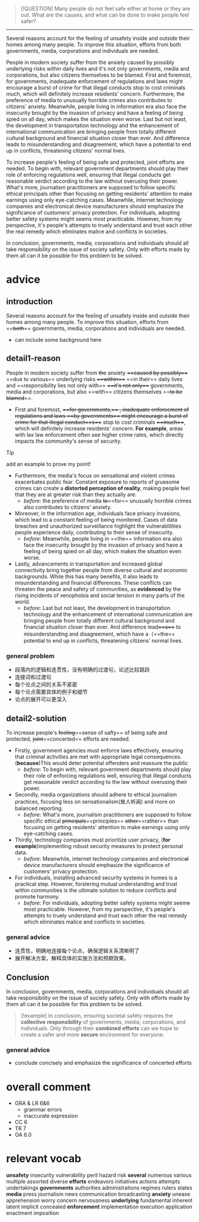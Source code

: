 > [!QUESTION]
> Many people do not feel safe either at home or they are out. What are the causes, and what can be done to make people feel safer?

---

Several reasons account for the feeling of unsafety inside and outside their homes among many people. To improve this situation, efforts from both governments, media, corporations and individuals are needed.

People in modern society suffer from the anxiety caused by possibly underlying risks within daily lives and it's not only governments, media and corporations, but also citizens themselves to be blamed. First and foremost, for governments, inadequate enforcement of regulations and laws might encourage a burst of crime for that illegal conducts stop to cost criminals much, which will definitely increase residents' concern. Furthermore, the preference of media to unusually horrible crimes also contributes to citizens' anxiety. Meanwhile, people living in information era also face the insecurity brought by the invasion of privacy and have a feeling of being spied on all day, which makes the situation even worse. Last but not least, the development in transportation technology and the enhancement of international communication are bringing people from totally different cultural background and financial situation closer than ever. And difference leads to misunderstanding and disagreement, which have a potential to end up in conflicts, threatening citizens' normal lives.

To increase people's feeling of being safe and protected, joint efforts are needed. To begin with, relevant government departments should play their role of enforcing regulations well, ensuring that illegal conducts get reasonable verdict according to the law without overusing their power. What's more, journalism practitioners are supposed to follow specific ethical principals other than focusing on getting residents' attention to make earnings using only eye-catching cases. Meanwhile, internet technology companies and electronical device manufacturers should emphasize the significance of customers' privacy protection. For individuals, adopting better safety systems might seems most practicable. However, from my perspective, it's people's attempts to truely understand and trust each other the real remedy which eliminates malice and conflicts in societies.

In conclusion, governments, media, corporations and individuals should all take responsibility on the issue of society safety. Only with efforts made by them all can it be possible for this problem to be solved.

# advice

## introduction

Several reasons account for the feeling of unsafety inside and outside their homes among many people. To improve this situation, efforts from ==~~both~~== governments, media, corporations and individuals are needed.

- can include some background here

## detail1-reason

People in modern society suffer from ~~the~~ anxiety ~~==caused by possibly==~~ ==due to various== underlying risks ~~==within==~~ ==in their== daily lives and ==responsibility lies not only with== ~~==it's not only==~~ governments, media and corporations, but also ==with== citizens themselves ==~~to be blamed~~==.

- First and foremost, ~~==for governments,== ~~, inadequate enforcement of regulations and laws ==by governments== might encourage a burst of crime for that illegal conduct~~==s==~~ stop to cost criminals ~~==much==~~, which will definitely increase residents' concern. **For example**, areas with lax law enforcement often see higher crime rates, which directly impacts the community's sense of security.

> [!Tip]
> add an example to prove my point!

- Furthermore, the media's focus on sensational and violent crimes exacerbates public fear. Constant exposure to reports of gruesome crimes can create a **distorted perception of reality**, making people feel that they are at greater risk than they actually are.
  - _before_: the preference of media ~~to~~==for== unusually horrible crimes also contributes to citizens' anxiety.
- Moreover, in the information age, individuals face privacy invasions, which lead to a constant feeling of being monitered. Cases of data breaches and unauthorized surveillance highlight the vulnerablilities people experience daily, contributing to their sense of insecurity.
  - _before_: Meanwhile, people living in ==the== information era also face the insecurity brought by the invasion of privacy and have a feeling of being spied on all day, which makes the situation even worse.
- Lastly, advancements in transportation and increased global connectivity bring together people from diverse cultural and economic backgrounds. While this has many benefits, it also leads to misunderstanding and financial differences. These conflicts can threaten the peace and safety of communities, as **evidenced** by the rising incidents of xenophobia and social tension in many parts of the world.
  - _before_: Last but not least, the development in transportation technology and the enhancement of international communication are bringing people from totally different cultural background and financial situation closer than ever. And difference lead~~==s==~~ to misunderstanding and disagreement, which have a（==the== potential to end up in conflicts, threatening citizens' normal lives.

### general problem

- 段落内的逻辑和连贯性，没有明确的过渡句，论述比较跳跃
- 连接词和过渡句
- 每个论点之间的关系不紧密
- 每个论点需要具体的例子和细节
- 论点的展开可以更深入

## detail2-solution

To increase people's ~~feeling~~==sense of safty== of being safe and protected, ~~joint~~==concerted== efforts are needed.

- Firstly, government agencies must enforce laws effectively, ensuring that criminal activities are met with appropriate legal consequences. (**because**)This would deter potential offenders and reassure the public
  - _before_: To begin with, relevant government departments should play their role of enforcing regulations well, ensuring that illegal conducts get reasonable verdict according to the law without overusing their power.
- Secondly, media organizations should adhere to ethical journalism practices, focusing less on sensationalism(耸人听闻) and more on balanced reporting.
  - _before_: What's more, journalism practitioners are supposed to follow specific ethical ~~principals~~==principles== ~~other~~==rather== than focusing on getting residents' attention to make earnings using only eye-catching cases.
- Thirdly, technology companies must prioritize user privacy, (**for example**)implementing robust security measures to protect personal data.
  - _before_: Meanwhile, internet technology companies and electronic~~al~~ device manufacturers should emphasize the significance of customers' privacy protection.
- For individuals, installing advanced security systems in homes is a practical step. However, forstering mutual understanding and trust within communities is the ultimate solution to reduce conflicts and promote harmony.
  - _before_: For individuals, adopting better safety systems might seem~~s~~ most practicable. However, from my perspective, it's people's attempts to tru~~e~~ly understand and trust each other the real remedy which eliminates malice and conflicts in societies.

### general advice

- 连贯性，明确地连接每个论点，确保逻辑关系清晰明了
- 展开解决方案，解释具体的实施方法和预期效果。

## Conclusion

In conclusion, governments, media, corporations and individuals should all take responsibility on the issue of society safety. Only with efforts made by them all can it be possible for this problem to be solved.

> [!example]
> In conclusion, ensuring societal safety requires the **collective** **responsibility** of governments, media, corporations, and individuals. Only through their **combined** **efforts** can we hope to create a safer and more **secure** encironment for everyone.

### general advice

- conclude concisely and emphasize the significance of concerted efforts

# overall comment

- GRA & LR 6&6
  - grammar errors
  - inaccurate expression
- CC 6
- TR 7
- OA 6.0

# relevant vocab

**unsafety**
insecurity
vulnerability
peril
hazard
risk
**several**
numerous
various
multiple
assorted
diverse
**efforts**
endeavors
initiatives
actions
attempts
undertakings
**governments**
authorities
administrations
regimes
rulers
states
**media**
press
journalism
news
communication
broadcasting
**anxiety**
unease
apprehension
worry
concern
nervousness
**underlying**
fundamental
inherent
latent
implicit
concealed
**enforcement**
implementation
execution
application
enactment
imposition
